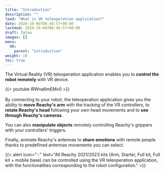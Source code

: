 ```yaml
---
title: "Introduction"
description: ""
lead: "What is VR teleoperation application?"
date: 2020-10-06T08:48:57+00:00
lastmod: 2020-10-06T08:48:57+00:00
draft: false
images: []
menu:
  VR:
    parent: "introduction"
weight: 10
toc: true
---
```


The Virtual Reality (VR) teleoperation application enables you to **control the robot remotely** with VR device.  

{{< youtube lRWna6mEMv0 >}}  
</br>
By connecting to your robot, the teleoperation application gives you the ability to **move Reachy's arm** with the tracking of the VR controllers, to **rotate Reachy's head** following your own head movements and to **see through Reachy's cameras**.  

You can also **manipulate objects** remotely controlling Reachy's grippers with your controllers' triggers.  

Finally, animate Reachy's antennas to **share emotions** with remote people thanks to predefined antennas movements you can select.  

{{< alert icon="💡" text="All Reachy 2021/2023 kits (Arm, Starter, Full kit, Full kit + mobile base) can be controlled using the VR teleoperation application, with the functionalities corresponding to the robot configuration." >}}